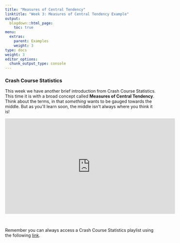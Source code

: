 ```yaml
---
title: "Measures of Central Tendency"
linktitle: "Week 3: Measures of Central Tendency Example"
output:
  blogdown::html_page:
    toc: true
menu:
  extras:
    parent: Examples
    weight: 3
type: docs
weight: 3
editor_options: 
  chunk_output_type: console
---
```


### Crash Course Statistics
This week we have another brief introduction from Crash Course Statistics. This time it is with a broad concept called **Measures of Central Tendency**. Think about the terms, in that *something* wants to be gauged towards the middle. But as you'll learn soon, the middle isn't always where you think it is! 

<p align="center">
<iframe width="560" height="315" src="https://www.youtube.com/embed/kn83BA7cRNM" frameborder="0" allow="accelerometer; autoplay; encrypted-media; gyroscope; picture-in-picture" allowfullscreen></iframe>
</p>
<br>

Remember you can always access a Crash Course Statistics playlist using the following  [link](https://www.youtube.com/playlist?list=PL8dPuuaLjXtNM_Y-bUAhblSAdWRnmBUcr).

<!-- ### R Nuances
The following video is a bit of a compilation of things that come up that are frustrating unless someone points them out. (*coming soon*)


<center>
<video width="320" height="240" controls>
  <source src="/videos/R_nuances.mp4" type="video/mp4">
</video>
</center>
-->
